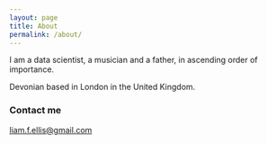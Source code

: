 ```yaml
---
layout: page
title: About
permalink: /about/
---
```


I am a data scientist, a musician and a father, in ascending order of importance.

Devonian based in London in the United Kingdom.

### Contact me

[liam.f.ellis@gmail.com](mailto:liam.f.ellis@gmail.com)
